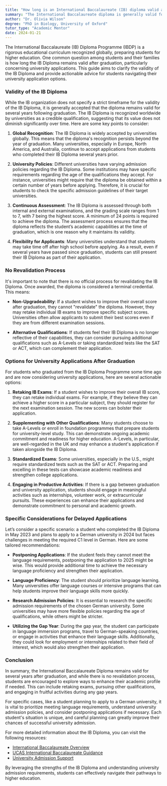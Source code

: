 ```yaml
---
title: "How long is an International Baccalaureate (IB) diploma valid after graduation?"
summary: "The International Baccalaureate diploma is generally valid for several years after graduation, aiding university application processes."
author: "Dr. Olivia Wilson"
degree: "PhD in Biology, University of Oxford"
tutor_type: "Academic Mentor"
date: 2024-01-21
---
```


The International Baccalaureate (IB) Diploma Programme (IBDP) is a rigorous educational curriculum recognized globally, preparing students for higher education. One common question among students and their families is how long the IB Diploma remains valid after graduation, particularly concerning university applications. This guide aims to clarify the validity of the IB Diploma and provide actionable advice for students navigating their university application options.

### Validity of the IB Diploma

While the IB organization does not specify a strict timeframe for the validity of the IB Diploma, it is generally accepted that the diploma remains valid for several years following graduation. The IB Diploma is recognized worldwide by universities as a credible qualification, suggesting that its value does not diminish significantly over time. Here are some key points to consider:

1. **Global Recognition**: The IB Diploma is widely accepted by universities globally. This means that the diploma's recognition persists beyond the year of graduation. Many universities, especially in Europe, North America, and Australia, continue to accept applications from students who completed their IB Diploma several years prior.

2. **University Policies**: Different universities have varying admission policies regarding the IB Diploma. Some institutions may have specific requirements regarding the age of the qualifications they accept. For instance, universities might require that the diploma be obtained within a certain number of years before applying. Therefore, it is crucial for students to check the specific admission guidelines of their target universities.

3. **Continuous Assessment**: The IB Diploma is assessed through both internal and external examinations, and the grading scale ranges from 1 to 7, with 7 being the highest score. A minimum of 24 points is required to achieve the diploma. The assessment process ensures that the diploma reflects the student’s academic capabilities at the time of graduation, which is one reason why it maintains its validity.

4. **Flexibility for Applicants**: Many universities understand that students may take time off after high school before applying. As a result, even if several years have passed since graduation, students can still present their IB Diploma as part of their application.

### No Revalidation Process

It's important to note that there is no official process for revalidating the IB Diploma. Once awarded, the diploma is considered a terminal credential. This means:

- **Non-Upgradeability**: If a student wishes to improve their overall score after graduation, they cannot "revalidate" the diploma. However, they may retake individual IB exams to improve specific subject scores. Universities often allow applicants to submit their best scores even if they are from different examination sessions.

- **Alternative Qualifications**: If students feel their IB Diploma is no longer reflective of their capabilities, they can consider pursuing additional qualifications such as A-Levels or taking standardized tests like the SAT or ACT, which can complement their application.

### Options for University Applications After Graduation

For students who graduated from the IB Diploma Programme some time ago and are now considering university applications, here are several actionable options:

1. **Retaking IB Exams**: If a student wishes to improve their overall IB score, they can retake individual exams. For example, if they believe they can achieve a higher score in a particular subject, they should register for the next examination session. The new scores can bolster their application.

2. **Supplementing with Other Qualifications**: Many students choose to take A-Levels or enroll in foundation programmes that prepare students for university-level study. This can demonstrate ongoing academic commitment and readiness for higher education. A-Levels, in particular, are well-regarded in the UK and may enhance a student's application if taken alongside the IB Diploma.

3. **Standardized Exams**: Some universities, especially in the U.S., might require standardized tests such as the SAT or ACT. Preparing and excelling in these tests can showcase academic readiness and strengthen college applications.

4. **Engaging in Productive Activities**: If there is a gap between graduation and university application, students should engage in meaningful activities such as internships, volunteer work, or extracurricular pursuits. These experiences can enhance their applications and demonstrate commitment to personal and academic growth.

### Specific Considerations for Delayed Applications

Let’s consider a specific scenario: a student who completed the IB Diploma in May 2023 and plans to apply to a German university in 2024 but faces challenges in meeting the required C1 level in German. Here are some tailored recommendations:

- **Postponing Applications**: If the student feels they cannot meet the language requirements, postponing the application to 2025 might be wise. This would provide additional time to achieve the necessary language proficiency and strengthen their application.

- **Language Proficiency**: The student should prioritize language learning. Many universities offer language courses or intensive programs that can help students improve their language skills more quickly. 

- **Research Admission Policies**: It is essential to research the specific admission requirements of the chosen German university. Some universities may have more flexible policies regarding the age of qualifications, while others might be stricter.

- **Utilizing the Gap Year**: During the gap year, the student can participate in language immersion programs, travel to German-speaking countries, or engage in activities that enhance their language skills. Additionally, they could look for employment or internships related to their field of interest, which would also strengthen their application.

### Conclusion

In summary, the International Baccalaureate Diploma remains valid for several years after graduation, and while there is no revalidation process, students are encouraged to explore ways to enhance their academic profile if needed. This can include retaking exams, pursuing other qualifications, and engaging in fruitful activities during any gap years. 

For specific cases, like a student planning to apply to a German university, it is vital to prioritize meeting language requirements, understand university admission policies, and consider postponing applications if necessary. Each student's situation is unique, and careful planning can greatly improve their chances of successful university admission.

For more detailed information about the IB Diploma, you can visit the following resources: 

- [International Baccalaureate Overview](https://www.ibo.org/programmes/diploma-programme/)
- [UCAS International Baccalaureate Guidance](https://qips.ucas.com/qip/international-baccalaureate-ib-diploma)
- [University Admission Support](https://www.ibo.org/university-admission/support-students-transition-to-higher-education/requesting-and-sending-transcripts/legalization/)

By leveraging the strengths of the IB Diploma and understanding university admission requirements, students can effectively navigate their pathways to higher education.
    